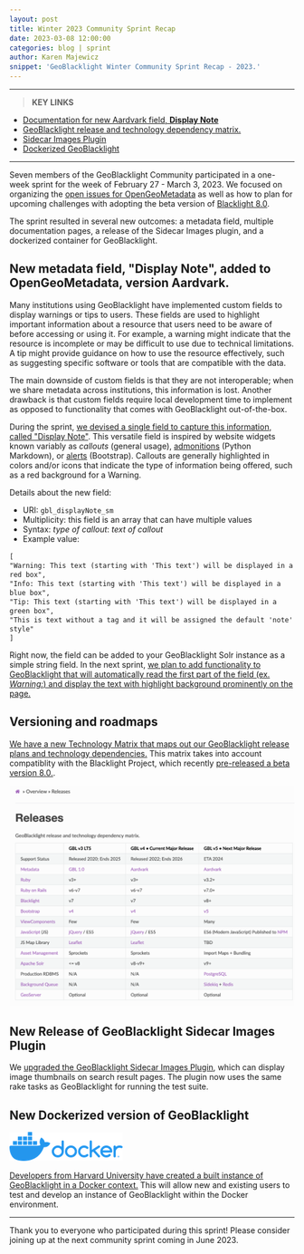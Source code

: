 ```yaml
---
layout: post
title: Winter 2023 Community Sprint Recap
date: 2023-03-08 12:00:00
categories: blog | sprint
author: Karen Majewicz
snippet: 'GeoBlacklight Winter Community Sprint Recap - 2023.'
---
```


-------
> **KEY LINKS**
> 
* [Documentation for new Aardvark field, **Display Note**](https://opengeometadata.org/docs/ogm-aardvark/display-note)
* [GeoBlacklight release and technology dependency matrix.](https://geoblacklight.org/docs/overview/releases/)
* [Sidecar Images Plugin](https://github.com/geoblacklight/geoblacklight_sidecar_images)
* [Dockerized GeoBlacklight](https://github.com/harvard-lts/GeoBlacklightDockerized)

------

Seven members of the GeoBlacklight Community participated in a one-week sprint for the week of February 27 - March 3, 2023. We focused on organizing the [open issues for OpenGeoMetadata](https://github.com/orgs/OpenGeoMetadata/projects/2/views/3) as well as how to plan for upcoming challenges with adopting the beta version of [Blacklight 8.0](ttps://github.com/projectblacklight/blacklight/releases/tag/v8.0.0.beta1).  

The sprint resulted in several new outcomes: a metadata field, multiple documentation pages, a release of the Sidecar Images plugin, and a dockerized container for GeoBlacklight.


## New metadata field, "Display Note", added to OpenGeoMetadata, version Aardvark.

Many institutions using GeoBlacklight have implemented custom fields to display warnings or tips to users. These fields are used to highlight important information about a resource that users need to be aware of before accessing or using it. For example, a warning might indicate that the resource is incomplete or may be difficult to use due to technical limitations. A tip might provide guidance on how to use the resource effectively, such as suggesting specific software or tools that are compatible with the data. 

The main downside of custom fields is that they are not interoperable; when we share metadata across institutions, this information is lost. Another drawback is that custom fields require local development time to implement as opposed to functionality that comes with GeoBlacklight out-of-the-box.

During the sprint, [we devised a single field to capture this information, called "Display Note"](https://opengeometadata.org/docs/ogm-aardvark/display-note). This versatile field is inspired by website widgets known variably as *callouts* (general usage), [admonitions](https://python-markdown.github.io/extensions/admonition/) (Python Markdown), or [alerts](https://getbootstrap.com/docs/4.0/components/alerts/) (Bootstrap). Callouts are generally highlighted in colors and/or icons that indicate the type of information being offered, such as a red background for a Warning.  

Details about the new field:

* URI: `gbl_displayNote_sm`
* Multiplicity: this field is an array that can have multiple values
* Syntax: *type of callout*: *text of callout*
* Example value:  
```
[
"Warning: This text (starting with 'This text') will be displayed in a red box",
"Info: This text (starting with 'This text') will be displayed in a blue box",
"Tip: This text (starting with 'This text') will be displayed in a green box",
"This is text without a tag and it will be assigned the default 'note' style"
]
```

Right now, the field can be added to your GeoBlacklight Solr instance as a simple string field. In the next sprint, [we plan to add functionality to GeoBlacklight that will automatically read the first part of the field (ex. *Warning:*) and display the text with highlight background prominently on the page.
](https://github.com/geoblacklight/geoblacklight/issues/1274)

## Versioning and roadmaps

[We have a new Technology Matrix that maps out our GeoBlacklight release plans and technology dependencies.](https://geoblacklight.org/docs/overview/releases/) This matrix takes into account compatiblity with the Blacklight Project, which recently [pre-released a beta version 8.0.](https://github.com/projectblacklight/blacklight/releases/tag/v8.0.0.beta1).

![tech-matrix](/images/matrix.png)

## New Release of GeoBlacklight Sidecar Images Plugin

We [upgraded the GeoBlacklight Sidecar Images Plugin](https://github.com/geoblacklight/geoblacklight_sidecar_images), which can display image thumbnails on search result pages. The plugin now uses the same rake tasks as GeoBlacklight for running the test suite.

## New Dockerized version of GeoBlacklight

![docker](/images/docker.png)

[Developers from Harvard University have created a built instance of GeoBlacklight in a Docker context.](https://github.com/harvard-lts/GeoBlacklightDockerized) This will allow new and existing users to test and develop an instance of GeoBlacklight within the Docker environment.

-------------

Thank you to everyone who participated during this sprint!  Please consider joining up at the next community sprint coming in June 2023. 
